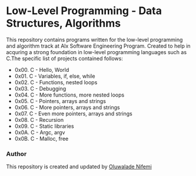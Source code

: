 

# Low-Level Programming - Data Structures, Algorithms
This repository contains programs written for the low-level programming and algorithm track at Alx Software Engineering Program. Created to help in acquring a strong foundation in low-level programming languages such as C.The specific list of projects contained follows:

- 0x00. C - Hello, World
- 0x01. C - Variables, if, else, while
- 0x02. C - Functions, nested loops
- 0x03. C - Debugging
- 0x04. C - More functions, more nested loops
- 0x05. C - Pointers, arrays and strings
- 0x06. C - More pointers, arrays and strings
- 0x07. C - Even more pointers, arrays and strings
- 0x08. C - Recursion
- 0x09. C - Static libraries
- 0x0A. C - Argc, argv
- 0x0B. C - Malloc, free

### Author
This repository is created and updated by [Oluwalade Nifemi](https://github.com/Ccrookerz/alx-low_level_programming/tree/master)
